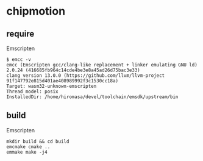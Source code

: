 # chipmotion

## require

Emscripten

```
$ emcc -v
emcc (Emscripten gcc/clang-like replacement + linker emulating GNU ld) 2.0.24 (416685fb964c14cde4be3e8a45ad26d75bac3e33)
clang version 13.0.0 (https://github.com/llvm/llvm-project 91f147792e815d401ae408989992f3c1530cc18a)
Target: wasm32-unknown-emscripten
Thread model: posix
InstalledDir: /home/hiromasa/devel/toolchain/emsdk/upstream/bin
```

## build

Emscripten

```
mkdir build && cd build
emcmake cmake ..
emmake make -j4
```

